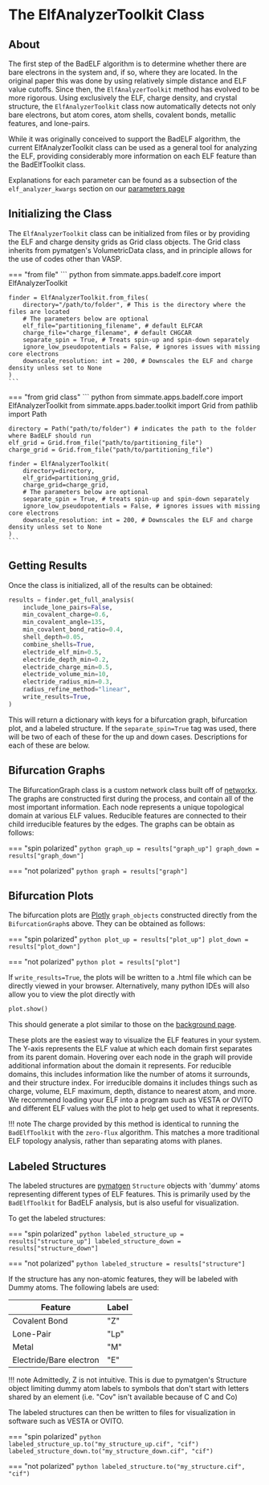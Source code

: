 
# The ElfAnalyzerToolkit Class

## About

The first step of the BadELF algorithm is to determine whether there are bare electrons in the system and, if so, where they are located. In the original paper this was done by using relatively simple distance and ELF value cutoffs. Since then, the `ElfAnalyzerToolkit` method has evolved to be more rigorous. Using exclusively the ELF, charge density, and crystal structure, the `ElfAnalyzerToolkit` class now automatically detects not only bare electrons, but atom cores, atom shells, covalent bonds, metallic features, and lone-pairs.

While it was originally conceived to support the BadELF algorithm, the current ElfAnalyzerToolkit class can be used as a general tool for analyzing the ELF, providing considerably more information on each ELF feature than the BadElfToolkit class.

Explanations for each parameter can be found as a subsection of the `elf_analyzer_kwargs` section on our [parameters page](/parameters.md)

## Initializing the Class

The `ElfAnalyzerToolkit` class can be initialized from files or by providing the ELF and charge density grids as Grid class objects. The Grid class inherits from pymatgen's VolumetricData class, and in principle allows for the use of codes other than VASP.


=== "from file"
    ``` python
    from simmate.apps.badelf.core import ElfAnalyzerToolkit
    
    finder = ElfAnalyzerToolkit.from_files(
        directory="/path/to/folder", # This is the directory where the files are located
        # The parameters below are optional
        elf_file="partitioning_filename", # default ELFCAR
        charge_file="charge_filename", # default CHGCAR
        separate_spin = True, # Treats spin-up and spin-down separately
        ignore_low_pseudopotentials = False, # ignores issues with missing core electrons
        downscale_resolution: int = 200, # Downscales the ELF and charge density unless set to None
    )
    ```

=== "from grid class"
    ``` python
    from simmate.apps.badelf.core import ElfAnalyzerToolkit
    from simmate.apps.bader.toolkit import Grid
    from pathlib import Path
    
    directory = Path("path/to/folder") # indicates the path to the folder where BadELF should run
    elf_grid = Grid.from_file("path/to/partitioning_file")
    charge_grid = Grid.from_file("path/to/partitioning_file")
    
    finder = ElfAnalyzerToolkit(
        directory=directory,
        elf_grid=partitioning_grid,
        charge_grid=charge_grid,
        # The parameters below are optional
        separate_spin = True, # treats spin-up and spin-down separately
        ignore_low_pseudopotentials = False, # ignores issues with missing core electrons        
        downscale_resolution: int = 200, # Downscales the ELF and charge density unless set to None
    )
    ```

## Getting Results

Once the class is initialized, all of the results can be obtained:

``` python
results = finder.get_full_analysis(
    include_lone_pairs=False,
    min_covalent_charge=0.6,
    min_covalent_angle=135,
    min_covalent_bond_ratio=0.4,
    shell_depth=0.05,
    combine_shells=True,
    electride_elf_min=0.5,
    electride_depth_min=0.2,
    electride_charge_min=0.5,
    electride_volume_min=10,
    electride_radius_min=0.3,
    radius_refine_method="linear",
    write_results=True,
)
```

This will return a dictionary with keys for a bifurcation graph, bifurcation plot, and a labeled structure. If the `separate_spin=True` tag was used, there will be two of each of these for the up and down cases. Descriptions for each of these are below.

## Bifurcation Graphs

The BifurcationGraph class is a custom network class built off of [networkx](https://networkx.org/). The graphs are constructed first during the process, and contain all of the most important information. Each node represents a unique topological domain at various ELF values. Reducible features are connected to their child irreducible features by the edges. The graphs can be obtain as follows:

=== "spin polarized"
    ``` python
    graph_up = results["graph_up"]
    graph_down = results["graph_down"]
    ```

=== "not polarized"
    ``` python
    graph = results["graph"]
    ```

## Bifurcation Plots

The bifurcation plots are [Plotly](https://plotly.com/graphing-libraries/) `graph_objects` constructed directly from the `BifurcationGraph`s above. They can be obtained as follows:

=== "spin polarized"
    ``` python
        plot_up = results["plot_up"]
        plot_down = results["plot_down"]
    ```

=== "not polarized"
    ``` python
        plot = results["plot"]
    ```

If `write_results=True`, the plots will be written to a .html file which can be directly viewed in your browser. Alternatively, many python IDEs will also allow you to view the plot directly with

``` python
plot.show()
```

This should generate a plot similar to those on the [background page](../background.md).

These plots are the easiest way to visualize the ELF features in your system. The Y-axis represents the ELF value at which each domain first separates from its parent domain. Hovering over each node in the graph will provide additional information about the domain it represents. For reducible domains, this includes information like the number of atoms it surrounds, and their structure index. For irreducible domains it includes things such as charge, volume, ELF maximum, depth, distance to nearest atom, and more. We recommend loading your ELF into a program such as VESTA or OVITO and different ELF values with the plot to help get used to what it represents. 

!!! note
    The charge provided by this method is identical to running the `BadElfToolkit` with the `zero-flux` algorithm. This matches a more traditional ELF topology analysis, rather than separating atoms with planes.

## Labeled Structures

The labeled structures are [pymatgen](https://pymatgen.org/) `Structure` objects with 'dummy' atoms representing different types of ELF features. This is primarily used by the `BadElfToolkit` for BadELF analysis, but is also useful for visualization.

To get the labeled structures:

=== "spin polarized"
    ``` python
        labeled_structure_up = results["structure_up"]
        labeled_structure_down = results["structure_down"]
    ```

=== "not polarized"
    ``` python
        labeled_structure = results["structure"]
    ```

If the structure has any non-atomic features, they will be labeled with Dummy atoms. The following labels are used:

| Feature | Label | 
| --------- | --------- | 
| Covalent Bond      | "Z"      | 
| Lone-Pair   | "Lp"     | 
| Metal     | "M"      | 
| Electride/Bare electron     | "E"     | 

!!! note
    Admittedly, Z is not intuitive. This is due to pymatgen's Structure object limiting dummy atom labels to symbols that don't start with letters shared by an element (i.e. "Cov" isn't available because of C and Co)

The labeled structures can then be written to files for visualization in software such as VESTA or OVITO.

=== "spin polarized"
    ``` python
        labeled_structure_up.to("my_structure_up.cif", "cif")
        labeled_structure_down.to("my_structure_down.cif", "cif")
    ```

=== "not polarized"
    ``` python
        labeled_structure.to("my_structure.cif", "cif")
    ```
